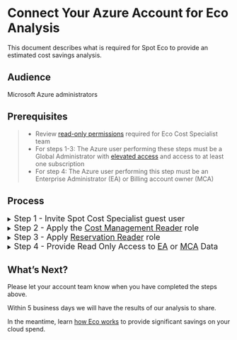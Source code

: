 # Connect Your Azure Account for Eco Analysis

This document describes what is required for Spot Eco to provide an estimated cost savings analysis.

## Audience

Microsoft Azure administrators

## Prerequisites

> - Review [read-only permissions](https://docs.spot.io/eco/azure-tutorials/access-roles-read-only) required for Eco Cost Specialist team
> - For steps 1-3: The Azure user performing these steps must be a Global Administrator with [elevated access](https://docs.microsoft.com/en-us/azure/role-based-access-control/elevate-access-global-admin#elevate-access-for-a-global-administrator) and access to at least one subscription
> - For step 4: The Azure user performing this step must be an Enterprise Administrator (EA) or Billing account owner (MCA)


## Process

<details>

<summary><font size="+1">Step 1 - Invite Spot Cost Specialist guest user</font></summary>

1. Log into the [Azure portal](https://portal.azure.com/).

2. Go to **Users** and click **New user** / **Invite external user**

3. In the Invite external user page, enter:

    Email: ecoazad@netapp.com
   
    Display Name: Eco Cost Specialist (feel free to change)

4. Click **Review & Invite** (lower left corner) and then **Invite**

</details>

<details>

<summary><font size="+1">Step 2 - Apply the <u>Cost Management Reader</u> role</font></summary>
<br/>

* Please apply this role at the highest level possible, ideally on the Tenant or other Management Group that contains all of the desired Subscriptions. This role can also be applied on a per Subscription basis if needed.

1. Go to the Management Group or Subscription(s) you would like to give the Eco Cost Specialist team access to

2. Go to **Access control (IAM)**

3. Click **Role assignments** and then **Add** / **Add role assignment**

4. Search for and select <u>Cost Management Reader</u>

5. Click **Next** in lower left

6. Click **+ Select members**

7. In the right pane, search for and select ecoazad@netapp.com

8. Click **Review + assign** in the lower right

</details>

<details>

<summary><font size="+1">Step 3 - Apply <u>Reservation Reader</u> role</font></summary>

1. Go to the Reservations Page

2. Click **Role assignments** and then **Add** / **Add role assignment**

3. Search for and select <u>Reservation Reader</u>

4. Click **Next** in the lower left

5. Click + Select members

6. In the right pane, search for and select ecoazad@netapp.com

7. Click **Review + assign** in the lower right

</details>

<details>

<summary><font size="+1">Step 4 - Provide Read Only Access to <u>EA</u> or <u>MCA</u> Data</font></summary>
<br/>

* <details><summary>EA</summary>

  1. Go to Cost Management & Billing

  2. In the left menu, select Billing _Scopes_ and then select the appropriate Billing Account Scope

  3. In the left menu, select **Access Control (IAM)**

  4. In the top menu, select **+ Add** / **Enterprise administrator (Read Only)**

  5. ***need to complete steps when I have access to Billing Scope***


* <details><summary>MCA</summary>

  1. Go to Cost Management & Billing

  3. In the left menu, select **Access Control (IAM)**

  4. In the top menu, select **+ Add**

  4. In the right pane, select **Billing account reader**

  5. Select ecoazad@netapp.com and click **Save**

</details>


## What’s Next?

Please let your account team know when you have completed the steps above.

Within 5 business days we will have the results of our analysis to share.

In the meantime, learn [how Eco works](eco/azure-tutorials/) to provide significant savings on your cloud spend.

